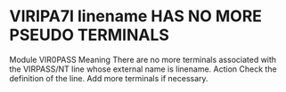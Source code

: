 # VIRIPA7I linename HAS NO MORE PSEUDO TERMINALS
Module
    VIR0PASS
Meaning
    There are no more terminals associated with the VIRPASS/NT line whose external name is linename.
Action
    Check the definition of the line. Add more terminals if necessary.
